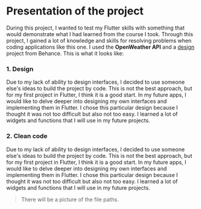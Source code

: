 # Presentation of the project

During this project, I wanted to test my Flutter skills with something that would demonstrate what I had learned from the course I took. Through this project, I gained a lot of knowledge and skills for resolving problems when coding applications like this one. I used the **OpenWeather API** and a [design](https://www.behance.net/gallery/132683011/Weather-forecast-app?tracking_source=search_projects%7Cweather+app) project from Behance. This is what it looks like:

### 1. Design
Due to my lack of ability to design interfaces, I decided to use someone else's ideas to build the project by code. This is not the best approach, but for my first project in Flutter, I think it is a good start. In my future apps, I would like to delve deeper into designing my own interfaces and implementing them in Flutter. I chose this particular design because I thought it was not too difficult but also not too easy. I learned a lot of widgets and functions that I will use in my future projects.

### 2. Clean code
Due to my lack of ability to design interfaces, I decided to use someone else's ideas to build the project by code. This is not the best approach, but for my first project in Flutter, I think it is a good start. In my future apps, I would like to delve deeper into designing my own interfaces and implementing them in Flutter. I chose this particular design because I thought it was not too difficult but also not too easy. I learned a lot of widgets and functions that I will use in my future projects.
>There will be a picture of the file paths.
